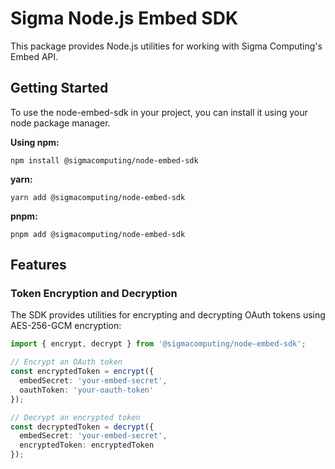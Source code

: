 # Sigma Node.js Embed SDK

This package provides Node.js utilities for working with Sigma Computing's Embed API.

## Getting Started

To use the node-embed-sdk in your project, you can install it using your node package manager.

**Using npm:**

```code
npm install @sigmacomputing/node-embed-sdk
```

**yarn:**

```code
yarn add @sigmacomputing/node-embed-sdk
```

**pnpm:**

```code
pnpm add @sigmacomputing/node-embed-sdk
```

## Features

### Token Encryption and Decryption

The SDK provides utilities for encrypting and decrypting OAuth tokens using AES-256-GCM encryption:

```typescript
import { encrypt, decrypt } from '@sigmacomputing/node-embed-sdk';

// Encrypt an OAuth token
const encryptedToken = encrypt({
  embedSecret: 'your-embed-secret',
  oauthToken: 'your-oauth-token'
});

// Decrypt an encrypted token
const decryptedToken = decrypt({
  embedSecret: 'your-embed-secret',
  encryptedToken: encryptedToken
});
```
